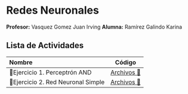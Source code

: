 # Redes Neuronales

**Profesor:** Vasquez Gomez Juan Irving 
**Alumna:**  Ramírez Galindo Karina

## Lista de Actividades
|Nombre |Código|
:--- |:---:|
📓Ejercicio 1. Perceptrón AND | [Archivos 📁](https://github.com/KarinaRmzG/Ejercicios-IA/blob/main/Ejercicio1_Perceptron_AND.ipynb) |
📓Ejercicio 2. Red Neuronal Simple  | [Archivos 📁](https://github.com/KarinaRmzG/Ejercicios-IA/blob/main/Ejercicio2_Red_Neuronal_Simple.ipynb) |
